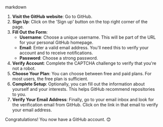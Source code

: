 

markdown
1. **Visit the GitHub website**: Go to GitHub.
2. **Sign Up**: Click on the 'Sign up' button on the top right corner of the page.
3. **Fill Out the Form**:
    - **Username**: Choose a unique username. This will be part of the URL for your personal GitHub homepage.
    - **Email**: Enter a valid email address. You'll need this to verify your account and to receive notifications.
    - **Password**: Choose a strong password.
4. **Verify Account**: Complete the CAPTCHA challenge to verify that you're not a robot.
5. **Choose Your Plan**: You can choose between free and paid plans. For most users, the free plan is sufficient.
6. **Complete Setup**: Optionally, you can fill out the information about yourself and your interests. This helps GitHub recommend repositories to you.
7. **Verify Your Email Address**: Finally, go to your email inbox and look for the verification email from GitHub. Click on the link in that email to verify your email address.

Congratulations! You now have a GitHub account. 😊
